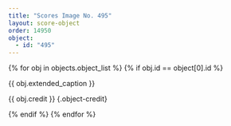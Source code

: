```yaml
---
title: "Scores Image No. 495"
layout: score-object
order: 14950
object:
  - id: "495"
---
```


{% for obj in objects.object_list %}
{% if obj.id == object[0].id %}

{{ obj.extended_caption }}

{{ obj.credit }} {.object-credit}

{% endif %}
{% endfor %}
